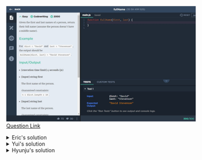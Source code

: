 ![(2019.10.03)fullName](images/(2019.10.03)fullName.jpg)
[Question Link](https://app.codesignal.com/challenge/Pq5wxnanyr2ktSmkn)

<details>
<summary>Eric's solution</summary>
<p>

> ```js
>function fullName(first, last) {
>    return first+' '+last;
>}
> ```
</p>
</details>

<details>
<summary>Yui's solution</summary>
<p>

>
>function fullName(first, last) {
>    return first +" " + last;
>}
> ```
</p>
</details>

<details>
<summary>Hyunju's solution</summary>
<p>
  
> ```js
>fullName = (first, last) => first + ' ' + last;
> ```
</p>
</details>


